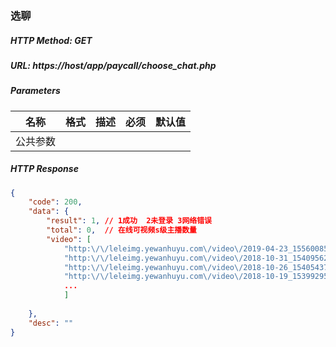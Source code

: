 ### 选聊

##### HTTP Method: GET
##### URL: https://host/app/paycall/choose_chat.php

#####  Parameters
名称|格式|描述|必须|默认值
---|---|---|---|---
公共参数||||

##### HTTP Response
```json
{
    "code": 200,
    "data": {
        "result": 1, // 1成功  2未登录 3网络错误
        "total": 0,  // 在线可视频s级主播数量
        "video": [
            "http:\/\/leleimg.yewanhuyu.com\/video\/2019-04-23_1556008530.mp4",
            "http:\/\/leleimg.yewanhuyu.com\/video\/2018-10-31_1540956225.mp4", 
            "http:\/\/leleimg.yewanhuyu.com\/video\/2018-10-26_1540543763.mp4", 
            "http:\/\/leleimg.yewanhuyu.com\/video\/2018-10-19_1539929523.mp4",
            ...
            ]
      
    },
    "desc": ""
}
```
